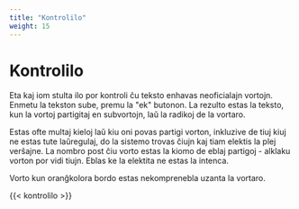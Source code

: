 ```yaml
---
title: "Kontrolilo"
weight: 15
---
```


# Kontrolilo

Eta kaj iom stulta ilo por kontroli ĉu teksto enhavas neoficialajn vortojn. Enmetu la tekston sube, premu la "ek" butonon. La rezulto estas la teksto, kun la vortoj partigitaj en subvortojn, laŭ la radikoj de la vortaro.

Estas ofte multaj kieloj laŭ kiu oni povas partigi vorton, inkluzive de tiuj kiuj ne estas tute laŭregulaj, do la sistemo trovas ĉiujn kaj tiam elektis la plej verŝajne. La nombro post ĉiu vorto estas la kiomo de eblaj partigoj - alklaku vorton por vidi tiujn. Eblas ke la elektita ne estas la intenca.

Vorto kun oranĝkolora bordo estas nekomprenebla uzanta la vortaro.

{{< kontrolilo >}}
